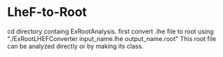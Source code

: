 # LheF-to-Root
cd  directory containg ExRootAnalysis.
first convert .lhe file to root using "./ExRootLHEFConverter input_name.lhe output_name.root" 
This root file can be analyzed directly or by making its class.
